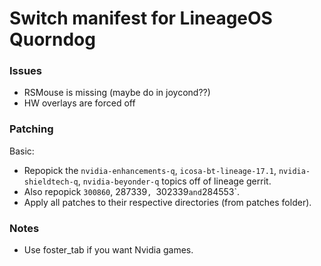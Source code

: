# Switch manifest for LineageOS Quorndog

### Issues
* RSMouse is missing (maybe do in joycond??)
* HW overlays are forced off

### Patching
Basic:
* Repopick the `nvidia-enhancements-q`, `icosa-bt-lineage-17.1`, `nvidia-shieldtech-q`, `nvidia-beyonder-q` topics off of lineage gerrit.
* Also repopick `300860`, 287339`, `302339` and `284553`.
* Apply all patches to their respective directories (from patches folder).

### Notes
* Use foster\_tab if you want Nvidia games.

